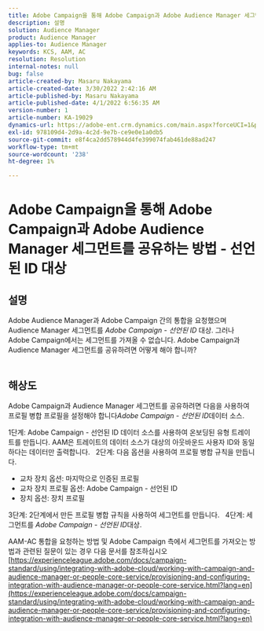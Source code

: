 ```yaml
---
title: Adobe Campaign을 통해 Adobe Campaign과 Adobe Audience Manager 세그먼트를 공유하는 방법 - 선언된 ID 대상
description: 설명
solution: Audience Manager
product: Audience Manager
applies-to: Audience Manager
keywords: KCS, AAM, AC
resolution: Resolution
internal-notes: null
bug: false
article-created-by: Masaru Nakayama
article-created-date: 3/30/2022 2:42:16 AM
article-published-by: Masaru Nakayama
article-published-date: 4/1/2022 6:56:35 AM
version-number: 1
article-number: KA-19029
dynamics-url: https://adobe-ent.crm.dynamics.com/main.aspx?forceUCI=1&pagetype=entityrecord&etn=knowledgearticle&id=4c9db0fe-d2af-ec11-9840-0022480bd623
exl-id: 978109d4-2d9a-4c2d-9e7b-ce9e0e1a0db5
source-git-commit: e8f4ca2dd578944d4fe399074fab461de88ad247
workflow-type: tm+mt
source-wordcount: '238'
ht-degree: 1%

---
```


# Adobe Campaign을 통해 Adobe Campaign과 Adobe Audience Manager 세그먼트를 공유하는 방법 - 선언된 ID 대상

## 설명

Adobe Audience Manager과 Adobe Campaign 간의 통합을 요청했으며 Audience Manager 세그먼트를 *Adobe Campaign - 선언된 ID* 대상. 그러나 Adobe Campaign에서는 세그먼트를 가져올 수 없습니다. Adobe Campaign과 Audience Manager 세그먼트를 공유하려면 어떻게 해야 합니까?
<br> 

## 해상도


Adobe Campaign과 Audience Manager 세그먼트를 공유하려면 다음을 사용하여 프로필 병합 프로필을 설정해야 합니다&#x200B;*Adobe Campaign - 선언된 ID*&#x200B;데이터 소스.

1단계: Adobe Campaign - 선언된 ID 데이터 소스를 사용하여 온보딩된 유형 트레이트를 만듭니다.
AAM은 트레이트의 데이터 소스가 대상의 아웃바운드 사용자 ID와 동일하다는 데이터만 출력합니다.
 
2단계: 다음 옵션을 사용하여 프로필 병합 규칙을 만듭니다.

- 교차 장치 옵션: 마지막으로 인증된 프로필
- 교차 장치 프로필 옵션: Adobe Campaign - 선언된 ID
- 장치 옵션: 장치 프로필


3단계: 2단계에서 만든 프로필 병합 규칙을 사용하여 세그먼트를 만듭니다.
 
4단계: 세그먼트를 *Adobe Campaign - 선언된 ID*&#x200B;대상.

AAM-AC 통합을 요청하는 방법 및 Adobe Campaign 측에서 세그먼트를 가져오는 방법과 관련된 질문이 있는 경우 다음 문서를 참조하십시오
[https://experienceleague.adobe.com/docs/campaign-standard/using/integrating-with-adobe-cloud/working-with-campaign-and-audience-manager-or-people-core-service/provisioning-and-configuring-integration-with-audience-manager-or-people-core-service.html?lang=en](https://experienceleague.adobe.com/docs/campaign-standard/using/integrating-with-adobe-cloud/working-with-campaign-and-audience-manager-or-people-core-service/provisioning-and-configuring-integration-with-audience-manager-or-people-core-service.html?lang=en)
